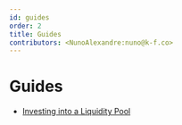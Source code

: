 ```yaml
---
id: guides
order: 2
title: Guides
contributors: <NunoAlexandre:nuno@k-f.co>
---
```


# Guides

- [Investing into a Liquidity Pool](docs/build/guides/investing-into-a-liquidity-pool/index.md)